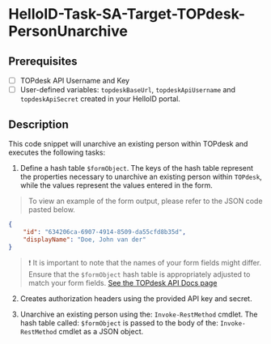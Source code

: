 # HelloID-Task-SA-Target-TOPdesk-PersonUnarchive

## Prerequisites

- [ ] TOPdesk API Username and Key
- [ ] User-defined variables: `topdeskBaseUrl`, `topdeskApiUsername` and `topdeskApiSecret` created in your HelloID portal.

## Description

This code snippet will unarchive an existing person within TOPdesk and executes the following tasks:

1. Define a hash table `$formObject`. The keys of the hash table represent the properties necessary to unarchive an existing person within `TOPdesk`, while the values represent the values entered in the form.

> To view an example of the form output, please refer to the JSON code pasted below.

```json
{
    "id": "634206ca-6907-4914-8509-da55cfd8b35d",
    "displayName": "Doe, John van der"
}
```

> :exclamation: It is important to note that the names of your form fields might differ. Ensure that the `$formObject` hash table is appropriately adjusted to match your form fields.
> [See the TOPdesk API Docs page](https://developers.topdesk.com/explorer/?page=supporting-files#/Persons/patchUnarchivePerson)

2. Creates authorization headers using the provided API key and secret.

3. Unarchive an existing person using the: `Invoke-RestMethod` cmdlet. The hash table called: `$formObject` is passed to the body of the: `Invoke-RestMethod` cmdlet as a JSON object.
